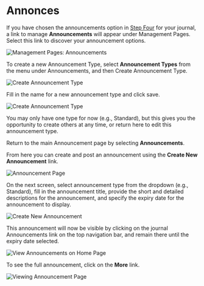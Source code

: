 # Annonces

If you have chosen the announcements option in [Step Four](https://docs.pkp.sfu.ca/learning-ojs-2/en/step_four_management) for your journal, a link to manage **Announcements** will appear under Management Pages. Select this link to discover your announcement options.

![Management Pages: Announcements](images/chapter5/jm_announce.png)

To create a new Announcement Type, select **Announcement Types** from the menu under Announcements, and then Create Announcement Type.

![Create Announcement Type](images/chapter5/jm_announce_typeCreate.png)

Fill in the name for a new announcement type and click save.

![Create Announcement Type](images/chapter5/announcement_type.png)

You may only have one type for now (e.g., Standard), but this gives you the opportunity to create others at any time, or return here to edit this announcement type.

Return to the main Announcement page by selecting **Announcements**.

From here you can create and post an announcement using the **Create New Announcement** link.

![Announcement Page](images/chapter5/jm_create_new_link.png)

On the next screen, select announcement type from the dropdown (e.g., Standard), fill in the announcement title, provide the short and detailed descriptions for the announcement, and specify the expiry date for the announcement to display.

![Create New Announcement](images/chapter5/jm_create_announce.png)

This announcement will now be visible by clicking on the journal Announcements link on the top navigation bar, and remain there until the expiry date selected.

![View Announcements on Home Page](images/chapter5/jm_announce_display.png)

To see the full announcement, click on the **More** link.

![Viewing Announcement Page](images/chapter5/jm_announce_more.png)
